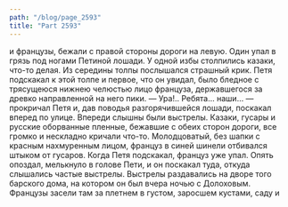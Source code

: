 ```yaml
---
path: "/blog/page_2593"
title: "Part 2593"
---
```


и французы, бежали с правой стороны дороги на левую. Один упал в грязь под ногами Петиной лошади.
У одной избы столпились казаки, что-то делая. Из середины толпы послышался страшный крик. Петя подскакал к этой толпе и первое, что он увидал, было бледное с трясущеюся нижнею челюстью лицо француза, державшегося за древко направленной на него пики.
— Ура!.. Ребята... наши... — прокричал Петя и, дав поводья разгорячившейся лошади, поскакал вперед по улице.
Впереди слышны были выстрелы. Казаки, гусары и русские оборванные пленные, бежавшие с обеих сторон дороги, все громко и нескладно кричали что-то. Молодцоватый, без шапки с красным нахмуренным лицом, француз в синей шинели отбивался штыком от гусаров. Когда Петя подскакал, француз уже упал. Опять опоздал, мелькнуло в голове Пети, и он поскакал туда, откуда слышались частые выстрелы. Выстрелы раздавались на дворе того барского дома, на котором он был вчера ночью с Долоховым. Французы засели там за плетнем в густом, заросшем кустами, саду и
